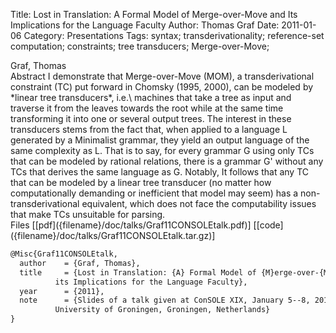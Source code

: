 Title: Lost in Translation: A Formal Model of Merge-over-Move and Its Implications for the Language Faculty
Author: Thomas Graf
Date: 2011-01-06
Category: Presentations
Tags: syntax; transderivationality; reference-set computation; constraints; tree transducers; Merge-over-Move;

<div markdown class="authors">
Graf, Thomas
</div>

<div markdown class="abstract">
<span id="abstract-title">Abstract</span>
I demonstrate that Merge-over-Move (MOM), a transderivational constraint (TC) put forward in Chomsky (1995, 2000), can be modeled by *linear tree transducers*, i.e.\ machines that take a tree as input and traverse it from the leaves towards the root while at the same time transforming it into one or several output trees. The interest in these transducers stems from the fact that, when applied to a language L generated by a Minimalist grammar, they yield an output language of the same complexity as L. That is to say, for every grammar G using only TCs that can be modeled by rational relations, there is a grammar G' without any TCs that derives the same language as G. Notably, It follows that any TC that can be modeled by a linear tree transducer (no matter how computationally demanding or inefficient that model may seem) has a non-transderivational equivalent, which does not face the computability issues that make TCs unsuitable for parsing.
</div>

<div markdown class="files">
<span id="files-title">Files</span>
[[pdf]({filename}/doc/talks/Graf11CONSOLEtalk.pdf)]
[[code]({filename}/doc/talks/Graf11CONSOLEtalk.tar.gz)]
</div>

~~~latex
@Misc{Graf11CONSOLEtalk,
  author	= {Graf, Thomas},
  title		= {Lost in Translation: {A} Formal Model of {M}erge-over-{M}ove and
		  its Implications for the Language Faculty},
  year		= {2011},
  note		= {Slides of a talk given at ConSOLE XIX, January 5--8, 2011,
		  University of Groningen, Groningen, Netherlands}
}
~~~
